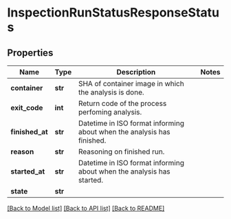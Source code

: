 # InspectionRunStatusResponseStatus

## Properties
Name | Type | Description | Notes
------------ | ------------- | ------------- | -------------
**container** | **str** | SHA of container image in which the analysis is done. | 
**exit_code** | **int** | Return code of the process perfoming analysis. | 
**finished_at** | **str** | Datetime in ISO format informing about when the analysis has finished.  | 
**reason** | **str** | Reasoning on finished run. | 
**started_at** | **str** | Datetime in ISO format informing about when the analysis has started.  | 
**state** | **str** |  | 

[[Back to Model list]](../README.md#documentation-for-models) [[Back to API list]](../README.md#documentation-for-api-endpoints) [[Back to README]](../README.md)


